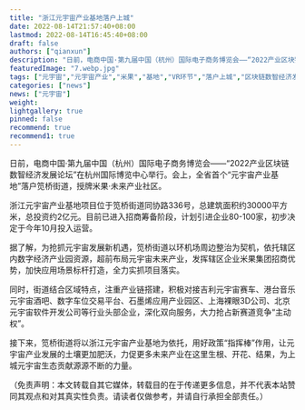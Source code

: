```yaml
---
title: "浙江元宇宙产业基地落户上城"
date: 2022-08-14T21:57:40+08:00
lastmod: 2022-08-14T16:45:40+08:00
draft: false
authors: ["qianxun"]
description: "日前，电商中国·第九届中国（杭州）国际电子商务博览会——“2022产业区块链数智经济发展论坛”在杭州国际博览中心举行。会上，全省首个“元宇宙产业基地”落户笕桥街道，授牌米果·未来产业社区。"
featuredImage: "7.webp.jpg"
tags: ["元宇宙","元宇宙产业","米果","基地","VR环节","落户上城","区块链数智经济发展"]
categories: ["news"]
news: ["元宇宙"]
weight: 
lightgallery: true
pinned: false
recommend: true
recommend1: true
---
```


日前，电商中国·第九届中国（杭州）国际电子商务博览会——“2022产业区块链数智经济发展论坛”在杭州国际博览中心举行。会上，全省首个“元宇宙产业基地”落户笕桥街道，授牌米果·未来产业社区。

浙江元宇宙产业基地项目位于笕桥街道同协路336号，总建筑面积约30000平方米，总投资约2亿元。目前已进入招商筹备阶段，计划引进企业80-100家，初步决定于今年10月投入运营。

据了解，为抢抓元宇宙发展新机遇，笕桥街道以环机场周边整治为契机，依托辖区内数字经济产业园资源，超前布局元宇宙未来产业，发挥辖区企业米果集团招商优势，加快应用场景标杆打造，全力实抓项目落实。

同时，街道结合区域特点，注重产业链搭建，积极对接吉利元宇宙赛车、港台音乐元宇宙酒吧、数字车位交易平台、石墨烯应用产业园区、上海裸眼3D公司、北京元宇宙软件开发公司等行业头部企业，深化双向服务，大力抢占新赛道竞争“主动权”。

接下来，笕桥街道将以浙江元宇宙产业基地为依托，用好政策“指挥棒”作用，让元宇宙产业发展的土壤更加肥沃，力促更多未来产业在这里生根、开花、结果，为上城元宇宙生态贡献源源不断的力量。

（免责声明：本文转载自其它媒体，转载目的在于传递更多信息，并不代表本站赞同其观点和对其真实性负责。请读者仅做参考，并请自行承担全部责任。）